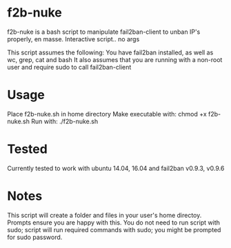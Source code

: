 # f2b-nuke
f2b-nuke is a bash script to manipulate fail2ban-client to unban IP's properly, en masse.
Interactive script.. no args

This script assumes the following:
You have fail2ban installed, as well as wc, grep, cat and bash
It also assumes that you are running with a non-root user and require sudo to call fail2ban-client

# Usage
Place f2b-nuke.sh in home directory
Make executable with: chmod +x f2b-nuke.sh
Run with: ./f2b-nuke.sh

# Tested
Currently tested to work with ubuntu 14.04, 16.04 and fail2ban v0.9.3, v0.9.6

# Notes
This script will create a folder and files in your user's home directoy. Prompts ensure you are happy with this.
You do not need to run script with sudo; script will run required commands with sudo; you might be prompted for sudo password.
